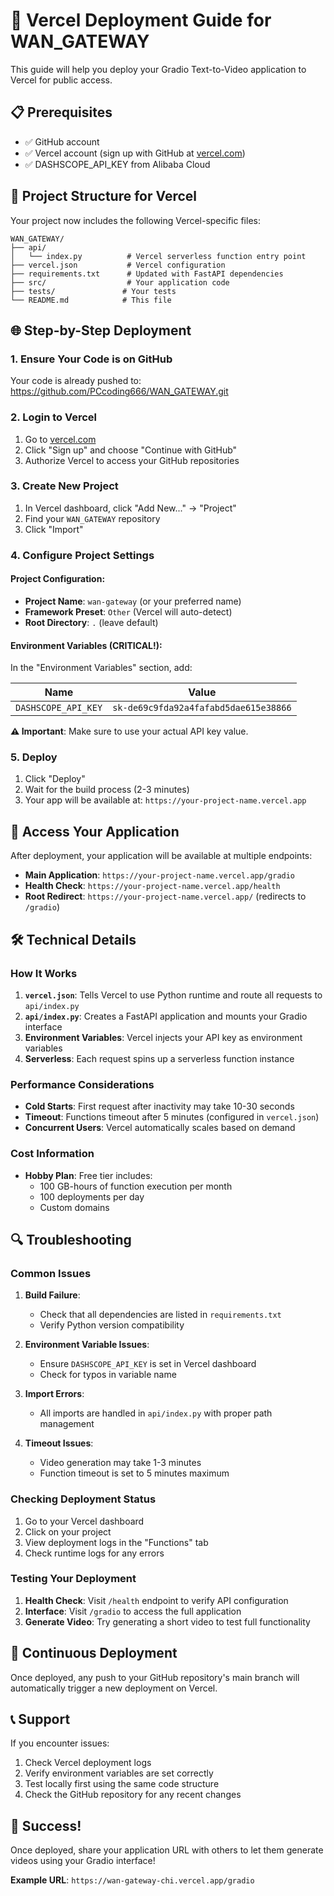 # 🚀 Vercel Deployment Guide for WAN_GATEWAY

This guide will help you deploy your Gradio Text-to-Video application to Vercel for public access.

## 📋 Prerequisites

- ✅ GitHub account
- ✅ Vercel account (sign up with GitHub at [vercel.com](https://vercel.com))
- ✅ DASHSCOPE_API_KEY from Alibaba Cloud

## 🔧 Project Structure for Vercel

Your project now includes the following Vercel-specific files:

```
WAN_GATEWAY/
├── api/
│   └── index.py          # Vercel serverless function entry point
├── vercel.json           # Vercel configuration
├── requirements.txt      # Updated with FastAPI dependencies
├── src/                  # Your application code
├── tests/               # Your tests
└── README.md            # This file
```

## 🌐 Step-by-Step Deployment

### 1. **Ensure Your Code is on GitHub**

Your code is already pushed to: https://github.com/PCcoding666/WAN_GATEWAY.git

### 2. **Login to Vercel**

1. Go to [vercel.com](https://vercel.com)
2. Click "Sign up" and choose "Continue with GitHub"
3. Authorize Vercel to access your GitHub repositories

### 3. **Create New Project**

1. In Vercel dashboard, click "Add New..." → "Project"
2. Find your `WAN_GATEWAY` repository
3. Click "Import"

### 4. **Configure Project Settings**

#### **Project Configuration:**
- **Project Name**: `wan-gateway` (or your preferred name)
- **Framework Preset**: `Other` (Vercel will auto-detect)
- **Root Directory**: `.` (leave default)

#### **Environment Variables (CRITICAL!):**
In the "Environment Variables" section, add:

| Name | Value |
|------|-------|
| `DASHSCOPE_API_KEY` | `sk-de69c9fda92a4fafabd5dae615e38866` |

**⚠️ Important**: Make sure to use your actual API key value.

### 5. **Deploy**

1. Click "Deploy"
2. Wait for the build process (2-3 minutes)
3. Your app will be available at: `https://your-project-name.vercel.app`

## 🔗 Access Your Application

After deployment, your application will be available at multiple endpoints:

- **Main Application**: `https://your-project-name.vercel.app/gradio`
- **Health Check**: `https://your-project-name.vercel.app/health`
- **Root Redirect**: `https://your-project-name.vercel.app/` (redirects to `/gradio`)

## 🛠️ Technical Details

### **How It Works**

1. **`vercel.json`**: Tells Vercel to use Python runtime and route all requests to `api/index.py`
2. **`api/index.py`**: Creates a FastAPI application and mounts your Gradio interface
3. **Environment Variables**: Vercel injects your API key as environment variables
4. **Serverless**: Each request spins up a serverless function instance

### **Performance Considerations**

- **Cold Starts**: First request after inactivity may take 10-30 seconds
- **Timeout**: Functions timeout after 5 minutes (configured in `vercel.json`)
- **Concurrent Users**: Vercel automatically scales based on demand

### **Cost Information**

- **Hobby Plan**: Free tier includes:
  - 100 GB-hours of function execution per month
  - 100 deployments per day
  - Custom domains

## 🔍 Troubleshooting

### **Common Issues**

1. **Build Failure**:
   - Check that all dependencies are listed in `requirements.txt`
   - Verify Python version compatibility

2. **Environment Variable Issues**:
   - Ensure `DASHSCOPE_API_KEY` is set in Vercel dashboard
   - Check for typos in variable name

3. **Import Errors**:
   - All imports are handled in `api/index.py` with proper path management

4. **Timeout Issues**:
   - Video generation may take 1-3 minutes
   - Function timeout is set to 5 minutes maximum

### **Checking Deployment Status**

1. Go to your Vercel dashboard
2. Click on your project
3. View deployment logs in the "Functions" tab
4. Check runtime logs for any errors

### **Testing Your Deployment**

1. **Health Check**: Visit `/health` endpoint to verify API configuration
2. **Interface**: Visit `/gradio` to access the full application
3. **Generate Video**: Try generating a short video to test full functionality

## 🔄 Continuous Deployment

Once deployed, any push to your GitHub repository's main branch will automatically trigger a new deployment on Vercel.

## 📞 Support

If you encounter issues:

1. Check Vercel deployment logs
2. Verify environment variables are set correctly
3. Test locally first using the same code structure
4. Check the GitHub repository for any recent changes

## 🎉 Success!

Once deployed, share your application URL with others to let them generate videos using your Gradio interface!

**Example URL**: `https://wan-gateway-chi.vercel.app/gradio`